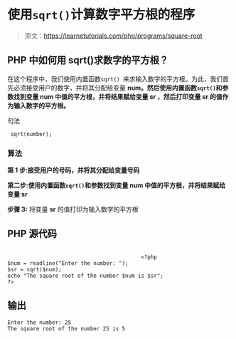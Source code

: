 # 使用`sqrt()`计算数字平方根的程序

> 原文：<https://learnetutorials.com/php/programs/square-root>

## PHP 中如何用 sqrt()求数字的平方根？

在这个程序中，我们使用内置函数`sqrt() `来求输入数字的平方根。为此，我们首先必须接受用户的数字，并将其分配给变量 **num。**然后使用内置函数`sqrt()`和参数**找到变量 **num** 中值的平方根，并将结果赋给变量 **sr** ，然后打印变量 **sr** 的值作为输入数字的平方根。**

句法

```
 sqrt(number); 

```

### 算法

**第 1 步:**接受用户的号码，并将其分配给变量**号码**

**第二步:**使用内置函数`sqrt()`和参数**找到变量 **num** 中值的平方根，并将结果赋给变量 **sr****

**步骤 3:** 将变量 **sr** 的值打印为输入数字的平方根

## PHP 源代码

```

                                          <?php
$num = readline("Enter the number: ");
$sr = sqrt($num);
echo "The square root of the number $num is $sr";
?>

```

## 输出

```
Enter the number: 25
The square root of the number 25 is 5
```